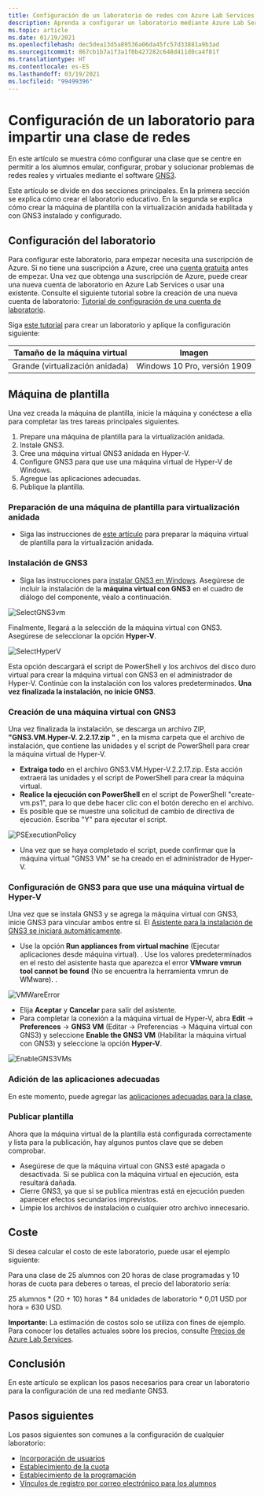 ```yaml
---
title: Configuración de un laboratorio de redes con Azure Lab Services y GNS3 | Microsoft Docs
description: Aprenda a configurar un laboratorio mediante Azure Lab Services para impartir una clase de redes con GNS3.
ms.topic: article
ms.date: 01/19/2021
ms.openlocfilehash: dec5dea13d5a89536a06da45fc57d33881a9b3ad
ms.sourcegitcommit: 867cb1b7a1f3a1f0b427282c648d411d0ca4f81f
ms.translationtype: HT
ms.contentlocale: es-ES
ms.lasthandoff: 03/19/2021
ms.locfileid: "99499396"
---
```

# <a name="set-up-a-lab-to-teach-a-networking-class"></a>Configuración de un laboratorio para impartir una clase de redes 
En este artículo se muestra cómo configurar una clase que se centre en permitir a los alumnos emular, configurar, probar y solucionar problemas de redes reales y virtuales mediante el software [GNS3](https://www.gns3.com/). 

Este artículo se divide en dos secciones principales. En la primera sección se explica cómo crear el laboratorio educativo. En la segunda se explica cómo crear la máquina de plantilla con la virtualización anidada habilitada y con GNS3 instalado y configurado.

## <a name="lab-configuration"></a>Configuración del laboratorio
Para configurar este laboratorio, para empezar necesita una suscripción de Azure. Si no tiene una suscripción a Azure, cree una [cuenta gratuita](https://azure.microsoft.com/free/) antes de empezar. Una vez que obtenga una suscripción de Azure, puede crear una nueva cuenta de laboratorio en Azure Lab Services o usar una existente. Consulte el siguiente tutorial sobre la creación de una nueva cuenta de laboratorio: [Tutorial de configuración de una cuenta de laboratorio](tutorial-setup-lab-account.md).

Siga [este tutorial](tutorial-setup-classroom-lab.md) para crear un laboratorio y aplique la configuración siguiente:

| Tamaño de la máquina virtual | Imagen |
| -------------------- | ----- | 
| Grande (virtualización anidada) | Windows 10 Pro, versión 1909 |

## <a name="template-machine"></a>Máquina de plantilla 

Una vez creada la máquina de plantilla, inicie la máquina y conéctese a ella para completar las tres tareas principales siguientes. 
 
1. Prepare una máquina de plantilla para la virtualización anidada.
2. Instale GNS3.
3. Cree una máquina virtual GNS3 anidada en Hyper-V.
4. Configure GNS3 para que use una máquina virtual de Hyper-V de Windows.
5. Agregue las aplicaciones adecuadas.
6. Publique la plantilla.


### <a name="prepare-template-machine-for-nested-virtualization"></a>Preparación de una máquina de plantilla para virtualización anidada
- Siga las instrucciones de [este artículo](how-to-enable-nested-virtualization-template-vm.md) para preparar la máquina virtual de plantilla para la virtualización anidada. 

### <a name="install-gns3"></a>Instalación de GNS3
- Siga las instrucciones para [ instalar GNS3 en Windows](https://docs.gns3.com/docs/getting-started/installation/windows).  Asegúrese de incluir la instalación de la **máquina virtual con GNS3** en el cuadro de diálogo del componente, véalo a continuación.

![SelectGNS3vm](./media/class-type-networking-gns3/gns3-select-vm.png)

Finalmente, llegará a la selección de la máquina virtual con GNS3. Asegúrese de seleccionar la opción **Hyper-V**.

![SelectHyperV](./media/class-type-networking-gns3/gns3-vm-hyper-v.png)

  Esta opción descargará el script de PowerShell y los archivos del disco duro virtual para crear la máquina virtual con GNS3 en el administrador de Hyper-V. Continúe con la instalación con los valores predeterminados. **Una vez finalizada la instalación, no inicie GNS3**.

### <a name="create-gns3-vm"></a>Creación de una máquina virtual con GNS3
Una vez finalizada la instalación, se descarga un archivo ZIP, **"GNS3.VM.Hyper-V. 2.2.17.zip "** , en la misma carpeta que el archivo de instalación, que contiene las unidades y el script de PowerShell para crear la máquina virtual de Hyper-V.
- **Extraiga todo** en el archivo GNS3.VM.Hyper-V.2.2.17.zip.  Esta acción extraerá las unidades y el script de PowerShell para crear la máquina virtual.
- **Realice la ejecución con PowerShell** en el script de PowerShell "create-vm.ps1", para lo que debe hacer clic con el botón derecho en el archivo.
- Es posible que se muestre una solicitud de cambio de directiva de ejecución. Escriba "Y" para ejecutar el script.

![PSExecutionPolicy](./media/class-type-networking-gns3/powershell-execution-policy-change.png)

- Una vez que se haya completado el script, puede confirmar que la máquina virtual "GNS3 VM" se ha creado en el administrador de Hyper-V.

### <a name="configure-gns3-to-use-hyper-v-vm"></a>Configuración de GNS3 para que use una máquina virtual de Hyper-V
Una vez que se instala GNS3 y se agrega la máquina virtual con GNS3, inicie GNS3 para vincular ambos entre sí.  El [Asistente para la instalación de GNS3 se iniciará automáticamente](https://docs.gns3.com/docs/getting-started/setup-wizard-gns3-vm#local-gns3-vm-setup-wizard).  
- Use la opción **Run appliances from virtual machine** (Ejecutar aplicaciones desde máquina virtual). .  Use los valores predeterminados en el resto del asistente hasta que aparezca el error **VMware vmrun tool cannot be found** (No se encuentra la herramienta vmrun de WMware). .

![VMWareError](./media/class-type-networking-gns3/gns3-vmware-vmrun-tool-not-found.png)

- Elija **Aceptar** y  **Cancelar** para salir del asistente.
- Para completar la conexión a la máquina virtual de Hyper-V, abra **Edit** -> **Preferences** -> **GNS3 VM** (Editar -> Preferencias -> Máquina virtual con GNS3) y seleccione **Enable the GNS3 VM** (Habilitar la máquina virtual con GNS3) y seleccione la opción **Hyper-V**.
 
![EnableGNS3VMs](./media/class-type-networking-gns3/gns3-preference-vm.png)

### <a name="add-appropriate-appliances"></a>Adición de las aplicaciones adecuadas

En este momento, puede agregar las [aplicaciones adecuadas para la clase.](https://docs.gns3.com/docs/using-gns3/beginners/install-from-marketplace)

### <a name="publish-template"></a>Publicar plantilla

Ahora que la máquina virtual de la plantilla está configurada correctamente y lista para la publicación, hay algunos puntos clave que se deben comprobar.
- Asegúrese de que la máquina virtual con GNS3 esté apagada o desactivada.  Si se publica con la máquina virtual en ejecución, esta resultará dañada.
- Cierre GNS3, ya que si se publica mientras está en ejecución pueden aparecer efectos secundarios imprevistos.
- Limpie los archivos de instalación o cualquier otro archivo innecesario.

## <a name="cost"></a>Coste  

Si desea calcular el costo de este laboratorio, puede usar el ejemplo siguiente: 
 
Para una clase de 25 alumnos con 20 horas de clase programadas y 10 horas de cuota para deberes o tareas, el precio del laboratorio sería: 

25 alumnos * (20 + 10) horas * 84 unidades de laboratorio * 0,01 USD por hora = 630 USD. 

**Importante:** La estimación de costos solo se utiliza con fines de ejemplo.  Para conocer los detalles actuales sobre los precios, consulte [Precios de Azure Lab Services](https://azure.microsoft.com/pricing/details/lab-services/).

## <a name="conclusion"></a>Conclusión
En este artículo se explican los pasos necesarios para crear un laboratorio para la configuración de una red mediante GNS3.

## <a name="next-steps"></a>Pasos siguientes
Los pasos siguientes son comunes a la configuración de cualquier laboratorio:

- [Incorporación de usuarios](tutorial-setup-classroom-lab.md#add-users-to-the-lab)
- [Establecimiento de la cuota](how-to-configure-student-usage.md#set-quotas-for-users)
- [Establecimiento de la programación](tutorial-setup-classroom-lab.md#set-a-schedule-for-the-lab) 
- [Vínculos de registro por correo electrónico para los alumnos](how-to-configure-student-usage.md#send-invitations-to-users)